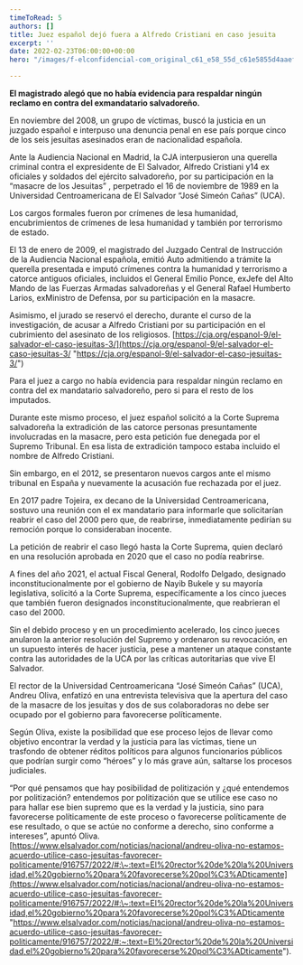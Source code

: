```yaml
---
timeToRead: 5
authors: []
title: Juez español dejó fuera a Alfredo Cristiani en caso jesuita
excerpt: ''
date: 2022-02-23T06:00:00+00:00
hero: "/images/f-elconfidencial-com_original_c61_e58_55d_c61e5855d4aaefa0765d2000f6c08516.jpg"

---
```

**El magistrado alegó que no había evidencia para respaldar ningún reclamo en contra del exmandatario salvadoreño.**

En noviembre del 2008, un grupo de víctimas, buscó la justicia en un juzgado español e interpuso una denuncia penal en ese país porque cinco de los seis jesuitas asesinados eran de nacionalidad española.

Ante la Audiencia Nacional en Madrid, la CJA interpusieron una querella criminal contra el expresidente de El Salvador, Alfredo Cristiani y14 ex oficiales y soldados del ejército salvadoreño, por su participación en la “masacre de los Jesuitas” , perpetrado el 16 de noviembre de 1989 en la Universidad Centroamericana de El Salvador “José Simeón Cañas” (UCA).

Los cargos formales fueron por crímenes de lesa humanidad, encubrimientos de crímenes de lesa humanidad y también por terrorismo de estado.

El 13 de enero de 2009, el magistrado del Juzgado Central de Instrucción de la Audiencia Nacional española, emitió Auto admitiendo a trámite la querella presentada e imputó crímenes contra la humanidad y terrorismo a catorce antiguos oficiales, incluidos el General Emilio Ponce, exJefe del Alto Mando de las Fuerzas Armadas salvadoreñas y el General Rafael Humberto Larios, exMinistro de Defensa, por su participación en la masacre.

Asimismo, el jurado se reservó el derecho, durante el curso de la investigación, de acusar a Alfredo Cristiani por su participación en el cubrimiento del asesinato de los religiosos. [https://cja.org/espanol-9/el-salvador-el-caso-jesuitas-3/](https://cja.org/espanol-9/el-salvador-el-caso-jesuitas-3/ "https://cja.org/espanol-9/el-salvador-el-caso-jesuitas-3/")

Para el juez a cargo no había evidencia para respaldar ningún reclamo en contra del ex mandatario salvadoreño, pero si para el resto de los imputados.

Durante este mismo proceso, el juez español solicitó a la Corte Suprema salvadoreña la extradición de las catorce personas presuntamente involucradas en la masacre, pero esta petición fue denegada por el Supremo Tribunal. En esa lista de extradición tampoco estaba incluido el nombre de Alfredo Cristiani.

Sin embargo, en el 2012, se presentaron nuevos cargos ante el mismo tribunal en España y nuevamente la acusación fue rechazada por el juez.

En 2017 padre Tojeira, ex decano de la Universidad Centroamericana, sostuvo una reunión con el ex mandatario para informarle que solicitarían reabrir el caso del 2000 pero que, de reabrirse, inmediatamente pedirían su remoción porque lo consideraban inocente.

La petición de reabrir el caso llegó hasta la Corte Suprema, quien declaró en una resolución aprobada en 2020 que el caso no podía reabrirse.

A fines del año 2021, el actual Fiscal General, Rodolfo Delgado, designado inconstitucionalmente por el gobierno de Nayib Bukele y su mayoría legislativa, solicitó a la Corte Suprema, específicamente a los cinco jueces que también fueron designados inconstitucionalmente, que reabrieran el caso del 2000.

Sin el debido proceso y en un procedimiento acelerado, los cinco jueces anularon la anterior resolución del Supremo y ordenaron su revocación, en un supuesto interés de hacer justicia, pese a mantener un ataque constante contra las autoridades de la UCA por las críticas autoritarias que vive El Salvador.

El rector de la Universidad Centroamericana “José Simeón Cañas” (UCA), Andreu Oliva, enfatizó en una entrevista televisiva que la apertura del caso de la masacre de los jesuitas y dos de sus colaboradoras no debe ser ocupado por el gobierno para favorecerse políticamente.

Según Oliva, existe la posibilidad que ese proceso lejos de llevar como objetivo encontrar la verdad y la justicia para las víctimas, tiene un trasfondo de obtener réditos políticos para algunos funcionarios públicos que podrían surgir como “héroes” y lo más grave aún, saltarse los procesos judiciales.

“Por qué pensamos que hay posibilidad de politización y ¿qué entendemos por politización? entendemos por politización que se utilice ese caso no para hallar ese bien supremo que es la verdad y la justicia, sino para favorecerse políticamente de este proceso o favorecerse políticamente de ese resultado, o que se actúe no conforme a derecho, sino conforme a intereses”, apuntó Oliva. [https://www.elsalvador.com/noticias/nacional/andreu-oliva-no-estamos-acuerdo-utilice-caso-jesuitas-favorecer-politicamente/916757/2022/#:\~:text=El%20rector%20de%20la%20Universidad,el%20gobierno%20para%20favorecerse%20pol%C3%ADticamente](https://www.elsalvador.com/noticias/nacional/andreu-oliva-no-estamos-acuerdo-utilice-caso-jesuitas-favorecer-politicamente/916757/2022/#:\~:text=El%20rector%20de%20la%20Universidad,el%20gobierno%20para%20favorecerse%20pol%C3%ADticamente "https://www.elsalvador.com/noticias/nacional/andreu-oliva-no-estamos-acuerdo-utilice-caso-jesuitas-favorecer-politicamente/916757/2022/#:~:text=El%20rector%20de%20la%20Universidad,el%20gobierno%20para%20favorecerse%20pol%C3%ADticamente").